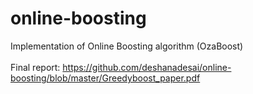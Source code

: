 # online-boosting
Implementation of Online Boosting algorithm (OzaBoost) <br><br>
Final report: https://github.com/deshanadesai/online-boosting/blob/master/Greedyboost_paper.pdf
